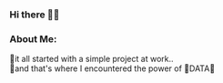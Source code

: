 ### Hi there 👋:monkey_face:

### About Me:
🍌it all started with a simple project at work..\
🍌and that's where I encountered the power of 🌟DATA🌟
